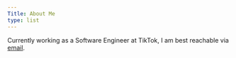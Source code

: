 ```yaml
---
Title: About Me
type: list
---
```


Currently working as a Software Engineer at TikTok, I am best reachable via [email](mailto:iamkashyab@gmail.com).